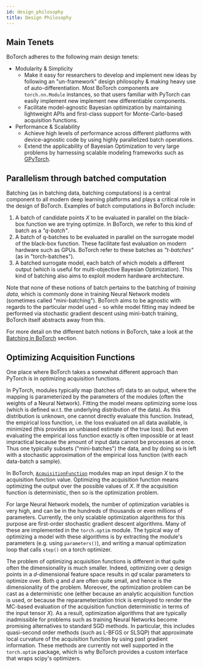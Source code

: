 ```yaml
---
id: design_philosophy
title: Design Philosophy
---
```


## Main Tenets

BoTorch adheres to the following main design tenets:
- Modularity & Simplicity
  - Make it easy for researchers to develop and implement new ideas by following
  an "un-framework" design philosophy & making heavy use of auto-differentiation.
  Most BoTorch components are `torch.nn.Module` instances, so that users familiar
  with PyTorch can easily implement new implement new differentiable components.
  - Facilitate model-agnostic Bayesian optimization by maintaining lightweight
  APIs and first-class support for Monte-Carlo-based acquisition functions.
- Performance & Scalability
  - Achieve high levels of performance across different platforms with
  device-agnostic code by using highly parallelized batch operations.
  - Extend the applicability of Bayesian Optimization to very large problems by
  harnessing scalable modeling frameworks such as [GPyTorch](https://gpytorch.ai/).


## Parallelism through batched computation

Batching (as in batching data, batching computations) is a central component to
all modern deep learning platforms and plays a critical role in the design of
BoTorch. Examples of batch computations in BoTorch include:

1. A batch of candidate points $X$ to be evaluated in parallel on the black-box
   function we are trying optimize. In BoTorch, we refer to this kind of batch
   as a *"q-batch"*.
2. A batch of q-batches to be evaluated in parallel on the surrogate model of
   the black-box function. These facilitate fast evaluation on modern hardware
   such as GPUs. BoTorch refer to these batches as *"t-batches"* (as in
   "torch-batches").
3. A batched surrogate model, each batch of which models a different output
   (which is useful for multi-objective Bayesian Optimization). This kind of
   batching also aims to exploit modern hardware architecture.

Note that none of these notions of batch pertains to the batching of *training
data*, which is commonly done in training Neural Network models (sometimes
called "mini-batching"). BoTorch aims to be agnostic with regards to the
particular model used - so while model fitting may indeed be performed via
stochastic gradient descent using mini-batch training, BoTorch itself abstracts
away from this.

For more detail on the different batch notions in BoTorch, take a look at the
[Batching in BoTorch](#batching) section.


## Optimizing Acquisition Functions

One place where BoTorch takes a somewhat different approach than PyTorch is in
optimizing acquisition functions.

In PyTorch, modules typically map (batches of) data to an output, where the
mapping is parameterized by the parameters of the modules (often the weights
of a Neural Network). Fitting the model means optimizing some loss (which is
defined w.r.t. the underlying distribution of the data). As this distribution
is unknown, one cannot directly evaluate this function. Instead, the empirical
loss function, i.e. the loss evaluated on all data available, is minimized
(this provides an unbiased estimate of the true loss). But even evaluating the
empirical loss function exactly is often impossible or at least impractical
because the amount of input data cannot be processes at once. Thus one typically
subsets ("mini-batches") the data, and by doing so is left with a stochastic
approximation of the empirical loss function (with each data-batch a sample).

In BoTorch, [`AcquisitionFunction`](../api/acquisition.html#acquisitionfunction)
modules map an input design $X$ to the acquisition function value. Optimizing
the acquisition function means optimizing the output over the possible values of
$X$. If the acquisition function is deterministic, then so is the optimization problem.

For large Neural Network models, the number of optimization variables is very
high, and can be in the hundreds of thousands or even millions of parameters.
Currently, the only scalable optimization algorithms for this purpose are
first-order stochastic gradient descent algorithms. Many of these are
implemented in the `torch.optim` module. The typical way of optimizing a model
with these algorithms is by extracting the module's parameters (e.g. using
`parameters()`), and writing a manual optimization loop that calls `step()` on
a torch optimizer.

The problem of optimizing acquisition functions is different in that quite often
the dimensionality is much smaller. Indeed, optimizing over $q$ design points in
a $d$-dimensional feature space results in $qd$ scalar parameters to optimize
over. Both $q$ and $d$ are often quite small, and hence is the dimensionality of
the problem. Moreover, the optimization problem can be cast as a deterministic
one (either because an analytic acquisition function is used, or because the
reparameterization trick is employed to render the MC-based evaluation of the
acquisition function deterministic in terms of the input tensor $X$). As a
result, optimization algorithms that are typically inadmissible for problems
such as training Neural Networks become promising alternatives to standard SGD
methods. In particular, this includes quasi-second order methods (such as
L-BFGS or SLSQP) that approximate local curvature of the acquisition function by
using past gradient information. These methods are currently not well supported
in the `torch.optim` package, which is why BoTorch provides a custom interface
that wraps scipy's optimizers.
